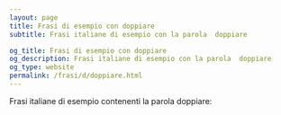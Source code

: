```yaml
---
layout: page
title: Frasi di esempio con doppiare 
subtitle: Frasi italiane di esempio con la parola  doppiare

og_title: Frasi di esempio con doppiare 
og_description: Frasi italiane di esempio con la parola  doppiare
og_type: website
permalink: /frasi/d/doppiare.html
---
```


Frasi italiane di esempio contenenti la parola doppiare:


